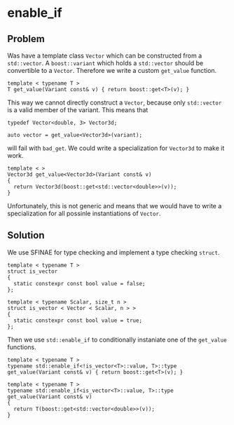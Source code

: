 # enable_if

## Problem

Was have a template class `Vector` which can be constructed from a
`std::vector`.  A `boost::variant` which holds a `std::vector` should
be convertible to a `Vector`.  Therefore we write a custom `get_value`
function.

    template < typename T >
    T get_value(Variant const& v) { return boost::get<T>(v); }

This way we cannot directly construct a `Vector`, because only
`std::vector` is a valid member of the variant.  This means that

    typedef Vector<double, 3> Vector3d;

    auto vector = get_value<Vector3d>(variant);

will fail with `bad_get`.  We could write a specialization for
`Vector3d` to make it work.

    template < >
    Vector3d get_value<Vector3d>(Variant const& v)
    {
      return Vector3d(boost::get<std::vector<double>>(v));
    }

Unfortunately, this is not generic and means that we would have to
write a specialization for all possinle instantiations of `Vector`.

## Solution

We use SFINAE for type checking and implement a type checking `struct`.

    template < typename T >
    struct is_vector
    {
      static constexpr const bool value = false;
    };

    template < typename Scalar, size_t n >
    struct is_vector < Vector < Scalar, n > >
    {
      static constexpr const bool value = true;
    };

Then we use `std::enable_if` to conditionally instaniate one of the
`get_value` functions.

    template < typename T >
    typename std::enable_if<!is_vector<T>::value, T>::type
    get_value(Variant const& v) { return boost::get<T>(v); }

    template < typename T >
    typename std::enable_if<is_vector<T>::value, T>::type
    get_value(Variant const& v)
    {
      return T(boost::get<std::vector<double>>(v));
    }


